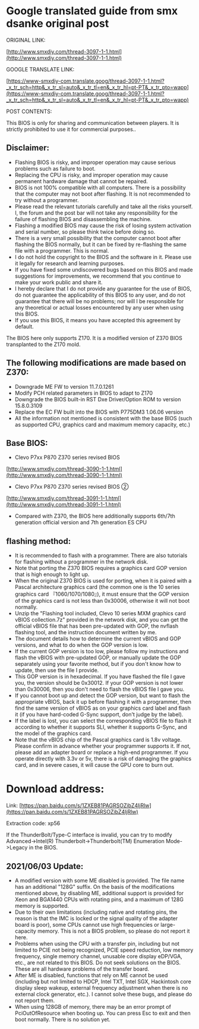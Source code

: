 # Google translated guide from smx dsanke original post


ORIGINAL LINK: 

[http://www.smxdiy.com/thread-3097-1-1.html](http://www.smxdiy.com/thread-3097-1-1.html)

GOOGLE TRANSLATE LINK: 

[https://www-smxdiy-com.translate.goog/thread-3097-1-1.html?_x_tr_sch=http&_x_tr_sl=auto&_x_tr_tl=en&_x_tr_hl=pt-PT&_x_tr_pto=wapp](https://www-smxdiy-com.translate.goog/thread-3097-1-1.html?_x_tr_sch=http&_x_tr_sl=auto&_x_tr_tl=en&_x_tr_hl=pt-PT&_x_tr_pto=wapp)

POST CONTENTS:

This BIOS is only for sharing and communication between players. 
It is strictly prohibited to use it for commercial purposes..

## Disclaimer:

- Flashing BIOS is risky, and improper operation may cause serious problems such as failure to boot.
- Replacing the CPU is risky, and improper operation may cause permanent hardware damage that cannot be repaired.
- BIOS is not 100% compatible with all computers. There is a possibility that the computer may not boot after flashing. It is not recommended to try without a programmer.
- Please read the relevant tutorials carefully and take all the risks yourself. I, the forum and the post bar will not take any responsibility for the failure of flashing BIOS and disassembling the machine.
- Flashing a modified BIOS may cause the risk of losing system activation and serial number, so please think twice before doing so.
- There is a very small possibility that the computer cannot boot after flashing the BIOS normally, but it can be fixed by re-flashing the same file with a programmer. This is normal.
- I do not hold the copyright to the BIOS and the software in it. Please use it legally for research and learning purposes.
- If you have fixed some undiscovered bugs based on this BIOS and made suggestions for improvements, we recommend that you continue to make your work public and share it.
- I hereby declare that I do not provide any guarantee for the use of BIOS, do not guarantee the applicability of this BIOS to any user, and do not guarantee that there will be no problems; nor will I be responsible for any theoretical or actual losses encountered by any user when using this BIOS.
- If you use this BIOS, it means you have accepted this agreement by default.

The BIOS here only supports Z170. It is a modified version of Z370 BIOS transplanted to the Z170 mold.

## The following modifications are made based on Z370:

- Downgrade ME FW to version 11.7.0.1261
- Modify PCH related parameters in BIOS to adapt to Z170
- Downgrade the BIOS built-in RST Dxe Driver/Option ROM to version 15.8.0.3109
- Replace the EC FW built into the BIOS with P775DM3 1.06.06 version
- All the information not mentioned is consistent with the base BIOS (such as supported CPU, graphics card and maximum memory capacity, etc.)


## Base BIOS:

- Clevo P7xx P870 Z370 series revised BIOS

[http://www.smxdiy.com/thread-3090-1-1.html](http://www.smxdiy.com/thread-3090-1-1.html)
- Clevo P7xx P870 Z370 series revised BIOS ②

[http://www.smxdiy.com/thread-3091-1-1.html](http://www.smxdiy.com/thread-3091-1-1.html)

- Compared with Z370, the BIOS here additionally supports 6th/7th generation official version and 7th generation ES CPU

## flashing method:

- It is recommended to flash with a programmer. There are also tutorials for flashing without a programmer in the network disk.
- Note that porting the Z370 BIOS requires a graphics card GOP version that is high enough to light up.
- When the original Z370 BIOS is used for porting, when it is paired with a Pascal architecture graphics card (the common one is the 10 series graphics card 『1060/1070/1080』), it must ensure that the GOP version of the graphics card is not less than 0x30006, otherwise it will not boot normally.
- Unzip the "Flashing tool included, Clevo 10 series MXM graphics card vBIOS collection.7z" provided in the network disk, and you can get the official vBIOS file that has been pre-updated with GOP, the nvflash flashing tool, and the instruction document written by me.
- The document details how to determine the current vBIOS and GOP versions, and what to do when the GOP version is low.
- If the current GOP version is too low, please follow my instructions and flash the vBIOS with pre-updated GOP, or manually update the GOP separately using your favorite method, but if you don't know how to update, then use the file I provide.
- This GOP version is in hexadecimal. If you have flashed the file I gave you, the version should be 0x30012. If your GOP version is not lower than 0x30006, then you don't need to flash the vBIOS file I gave you.
- If you cannot boot up and detect the GOP version, but want to flash the appropriate vBIOS, back it up before flashing it with a programmer, then find the same version of vBIOS as on your graphics card label and flash it (if you have hard-coded G-Sync support, don't judge by the label).
- If the label is lost, you can select the corresponding vBIOS file to flash it according to whether it supports SLI, whether it supports G-Sync, and the model of the graphics card.
- Note that the vBIOS chip of the Pascal graphics card is 1.8v voltage. Please confirm in advance whether your programmer supports it. If not, please add an adapter board or replace a high-end programmer. If you operate directly with 3.3v or 5v, there is a risk of damaging the graphics card, and in severe cases, it will cause the GPU core to burn out.

# Download address:

Link: [https://pan.baidu.com/s/1ZXEB81PAGRSOZibZ4IjRlw](https://pan.baidu.com/s/1ZXEB81PAGRSOZibZ4IjRlw)

Extraction code: xp56

If the ThunderBolt/Type-C interface is invalid, you can try to modify Advanced->Intel(R) Thunderbolt->Thunderbolt(TM) Enumeration Mode->Legacy in the BIOS.

## 2021/06/03 Update:

- A modified version with some ME disabled is provided. The file name has an additional "128G" suffix. On the basis of the modifications mentioned above, by disabling ME, additional support is provided for Xeon and BGA1440 CPUs with rotating pins, and a maximum of 128G memory is supported.
- Due to their own limitations (including native and rotating pins, the reason is that the IMC is locked or the signal quality of the adapter board is poor), some CPUs cannot use high frequencies or large-capacity memory. This is not a BIOS problem, so please do not report it here.
- Problems when using the CPU with a transfer pin, including but not limited to PCIE not being recognized, PCIE speed reduction, low memory frequency, single memory channel, unusable core display eDP/VGA, etc., are not related to this BIOS. Do not seek solutions on the BIOS. These are all hardware problems of the transfer board.
- After ME is disabled, functions that rely on ME cannot be used (including but not limited to HDCP, Intel TXT, Intel SGX, Hackintosh core display sleep wakeup, external frequency adjustment when there is no external clock generator, etc.). I cannot solve these bugs, and please do not report them.
- When using 128GB of memory, there may be an error prompt of PciOutOfResource when booting up. You can press Esc to exit and then boot normally. There is no solution yet.
